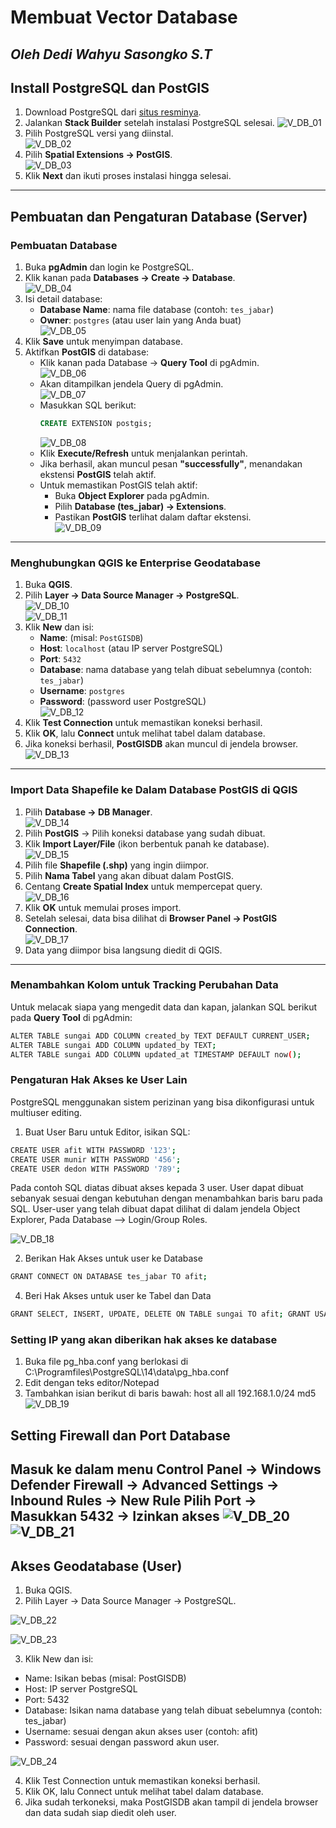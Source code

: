 # Membuat Vector Database
## _Oleh Dedi Wahyu Sasongko S.T_

## Install PostgreSQL dan PostGIS
1. Download PostgreSQL dari [situs resminya](https://www.postgresql.org/download/).
2. Jalankan **Stack Builder** setelah instalasi PostgreSQL selesai.
![V_DB_01](https://github.com/user-attachments/assets/d67b0105-b93d-42ec-b3ac-b4c7afd0e3a5)
4. Pilih PostgreSQL versi yang diinstal.  
![V_DB_02](https://github.com/user-attachments/assets/c0096ab1-1bbd-47e8-a9a3-4c3c0c15cc7d)
5. Pilih **Spatial Extensions → PostGIS**.  
![V_DB_03](https://github.com/user-attachments/assets/498b44d8-9b6c-4d90-86cf-4e36011805d8)
6. Klik **Next** dan ikuti proses instalasi hingga selesai.

---

## Pembuatan dan Pengaturan Database (Server)

### Pembuatan Database
1. Buka **pgAdmin** dan login ke PostgreSQL.
2. Klik kanan pada **Databases → Create → Database**.  
 ![V_DB_04](https://github.com/user-attachments/assets/74e24a70-72fb-43d7-beb6-8abb75af5e10)
3. Isi detail database:
   - **Database Name**: nama file database (contoh: `tes_jabar`)
   - **Owner**: `postgres` (atau user lain yang Anda buat)  
![V_DB_05](https://github.com/user-attachments/assets/7f1586ee-9ec5-46d3-8e43-e08897a5615f)
4. Klik **Save** untuk menyimpan database.
5. Aktifkan **PostGIS** di database:
   - Klik kanan pada Database → **Query Tool** di pgAdmin.  
     ![V_DB_06](https://github.com/user-attachments/assets/23f782a1-7638-445a-aa12-333d9cdba6dd)
   - Akan ditampilkan jendela Query di pgAdmin.  
     ![V_DB_07](https://github.com/user-attachments/assets/f88c7f2b-9e3b-493d-a1fa-dc6c3aaed17f)
   - Masukkan SQL berikut:
     ```sql
     CREATE EXTENSION postgis;
     ```
     ![V_DB_08](https://github.com/user-attachments/assets/c04c9998-c40b-47b9-95af-e5ca47b77711)
   - Klik **Execute/Refresh** untuk menjalankan perintah.
   - Jika berhasil, akan muncul pesan **"successfully"**, menandakan ekstensi **PostGIS** telah aktif.
   - Untuk memastikan PostGIS telah aktif:
     - Buka **Object Explorer** pada pgAdmin.
     - Pilih **Database (tes_jabar) → Extensions**.
     - Pastikan **PostGIS** terlihat dalam daftar ekstensi.  
       ![V_DB_09](https://github.com/user-attachments/assets/b670db61-c695-4939-9f67-cda13759f5bd)
---

### Menghubungkan QGIS ke Enterprise Geodatabase
1. Buka **QGIS**.
2. Pilih **Layer → Data Source Manager → PostgreSQL**.  
   ![V_DB_10](https://github.com/user-attachments/assets/47751f71-759f-4e05-b8aa-dc6584a3a162)
   <br>
   ![V_DB_11](https://github.com/user-attachments/assets/1f05aad7-8697-4dc1-98cf-54ad7d3223c5)
4. Klik **New** dan isi:
   - **Name**: (misal: `PostGISDB`)
   - **Host**: `localhost` (atau IP server PostgreSQL)
   - **Port**: `5432`
   - **Database**: nama database yang telah dibuat sebelumnya (contoh: `tes_jabar`)
   - **Username**: `postgres`
   - **Password**: (password user PostgreSQL)  
   ![V_DB_12](https://github.com/user-attachments/assets/388ede35-c2df-409d-aaf1-55c98b4c6fbd)
5. Klik **Test Connection** untuk memastikan koneksi berhasil.
6. Klik **OK**, lalu **Connect** untuk melihat tabel dalam database.
7. Jika koneksi berhasil, **PostGISDB** akan muncul di jendela browser.  
   ![V_DB_13](https://github.com/user-attachments/assets/577e6600-6abd-4e6e-8fb0-f7dae01b88ad)

---

### Import Data Shapefile ke Dalam Database PostGIS di QGIS
1. Pilih **Database → DB Manager**.  
   ![V_DB_14](https://github.com/user-attachments/assets/df2fbbdf-e2ec-4734-b60f-bad213c924be)
2. Pilih **PostGIS** → Pilih koneksi database yang sudah dibuat.
3. Klik **Import Layer/File** (ikon berbentuk panah ke database).  
   ![V_DB_15](https://github.com/user-attachments/assets/b83dd11f-f5e2-4332-8136-f26a4006bc26)
4. Pilih file **Shapefile (.shp)** yang ingin diimpor.
5. Pilih **Nama Tabel** yang akan dibuat dalam PostGIS.
6. Centang **Create Spatial Index** untuk mempercepat query.  
   ![V_DB_16](https://github.com/user-attachments/assets/d61c346a-3294-4617-994a-b94f5f7c3faf)
7. Klik **OK** untuk memulai proses import.
8. Setelah selesai, data bisa dilihat di **Browser Panel → PostGIS Connection**.  
   ![V_DB_17](https://github.com/user-attachments/assets/bfedd10b-314c-4d46-b813-f5f851ca0728)
9. Data yang diimpor bisa langsung diedit di QGIS.

---

### Menambahkan Kolom untuk Tracking Perubahan Data
Untuk melacak siapa yang mengedit data dan kapan, jalankan SQL berikut pada **Query Tool** di pgAdmin:
```sh
ALTER TABLE sungai ADD COLUMN created_by TEXT DEFAULT CURRENT_USER;
ALTER TABLE sungai ADD COLUMN updated_by TEXT;
ALTER TABLE sungai ADD COLUMN updated_at TIMESTAMP DEFAULT now();
```
### Pengaturan Hak Akses ke User Lain
PostgreSQL menggunakan sistem perizinan yang bisa dikonfigurasi untuk multiuser editing.
1. Buat User Baru untuk Editor, isikan SQL:
```sh
CREATE USER afit WITH PASSWORD '123'; 
CREATE USER munir WITH PASSWORD '456';
CREATE USER dedon WITH PASSWORD '789';
```
Pada contoh SQL diatas dibuat akses kepada 3 user. User dapat dibuat sebanyak sesuai dengan kebutuhan dengan menambahkan baris baru pada SQL.
User-user yang telah dibuat dapat dilihat di dalam jendela Object Explorer, Pada Database --> Login/Group Roles.

![V_DB_18](https://github.com/user-attachments/assets/2658fae6-4b5e-48eb-b15b-289415d65728)

2. Berikan Hak Akses untuk user ke Database
```sh
GRANT CONNECT ON DATABASE tes_jabar TO afit;
```
4. Beri Hak Akses untuk user ke Tabel dan Data
```sh
GRANT SELECT, INSERT, UPDATE, DELETE ON TABLE sungai TO afit; GRANT USAGE, SELECT ON ALL SEQUENCES IN SCHEMA public TO afit;
```

### Setting IP yang akan diberikan hak akses ke database
1. Buka file pg_hba.conf yang berlokasi di C:\Programfiles\PostgreSQL\14\data\pg_hba.conf
2. Edit dengan teks editor/Notepad
3. Tambahkan isian berikut di baris bawah:
host all all 192.168.1.0/24 md5
![V_DB_19](https://github.com/user-attachments/assets/38a8ee70-e622-441a-8d35-f5d4bca9d922)


## Setting Firewall dan Port Database
Masuk ke dalam menu Control Panel → Windows Defender Firewall → Advanced Settings → Inbound Rules → New Rule Pilih Port → Masukkan 5432 → Izinkan akses
![V_DB_20](https://github.com/user-attachments/assets/924a1376-6f0d-4828-940e-521f58fc7de3)
<br>
![V_DB_21](https://github.com/user-attachments/assets/c5b06252-59df-4b44-b894-3df6d377b0ee)
---
## Akses Geodatabase (User)
1. Buka QGIS.
2. Pilih Layer → Data Source Manager → PostgreSQL.

![V_DB_22](https://github.com/user-attachments/assets/96655ca5-61ba-410b-83fc-21c060101cb3)

![V_DB_23](https://github.com/user-attachments/assets/4762fc4d-3c03-4987-9829-a427a4782c46)

3. Klik New dan isi:
- Name: Isikan bebas (misal: PostGISDB)
- Host: IP server PostgreSQL
- Port: 5432
- Database: Isikan nama database yang telah dibuat sebelumnya (contoh: tes_jabar)
- Username: sesuai dengan akun akses user (contoh: afit)
- Password: sesuai dengan password akun user.

![V_DB_24](https://github.com/user-attachments/assets/7fc828be-24ef-46b0-a9cb-ee21e242a6fa)

4. Klik Test Connection untuk memastikan koneksi berhasil.
5. Klik OK, lalu Connect untuk melihat tabel dalam database.
6. Jika sudah terkoneksi, maka PostGISDB akan tampil di jendela browser dan data sudah siap diedit oleh user.

